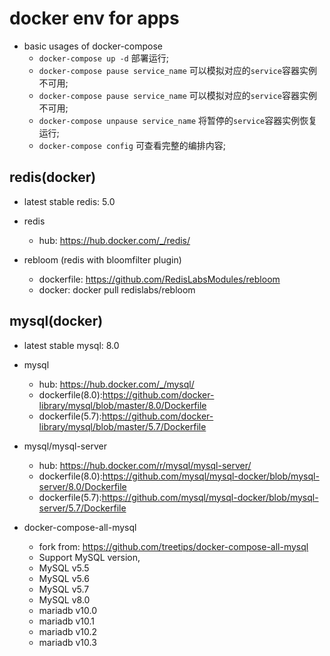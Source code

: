 # docker env for apps

- basic usages of docker-compose 
  - `docker-compose up -d` 部署运行;
  - `docker-compose pause service_name` 可以模拟对应的`service`容器实例不可用;
  - `docker-compose pause service_name` 可以模拟对应的`service`容器实例不可用;
  - `docker-compose unpause service_name` 将暂停的`service`容器实例恢复运行;
  - `docker-compose config` 可查看完整的编排内容;

## redis(docker) 

- latest stable redis: 5.0

- redis 
	- hub: https://hub.docker.com/_/redis/

- rebloom (redis with bloomfilter plugin)
	- dockerfile: https://github.com/RedisLabsModules/rebloom
	- docker: docker pull redislabs/rebloom

## mysql(docker)

- latest stable mysql: 8.0

- mysql
  - hub: https://hub.docker.com/_/mysql/
  - dockerfile(8.0):https://github.com/docker-library/mysql/blob/master/8.0/Dockerfile
  - dockerfile(5.7):https://github.com/docker-library/mysql/blob/master/5.7/Dockerfile

- mysql/mysql-server
  - hub: https://hub.docker.com/r/mysql/mysql-server/
  - dockerfile(8.0):https://github.com/mysql/mysql-docker/blob/mysql-server/8.0/Dockerfile
  - dockerfile(5.7):https://github.com/mysql/mysql-docker/blob/mysql-server/5.7/Dockerfile

- docker-compose-all-mysql
	- fork from: https://github.com/treetips/docker-compose-all-mysql
	- Support MySQL version,
     - MySQL v5.5
     - MySQL v5.6
     - MySQL v5.7
     - MySQL v8.0
     - mariadb v10.0
     - mariadb v10.1
     - mariadb v10.2
     - mariadb v10.3
	
